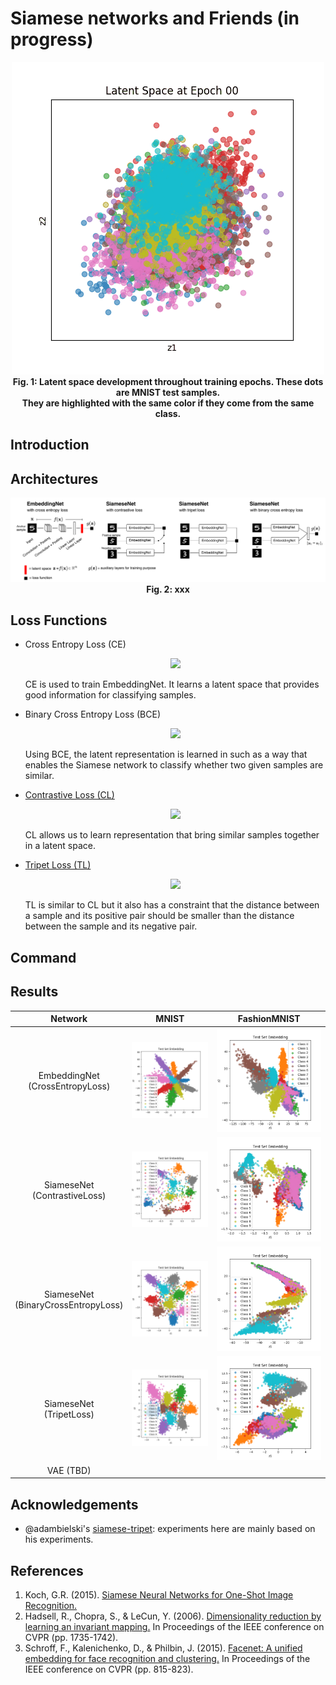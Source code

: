 # Siamese networks and Friends (in progress)


<div align="center">
<img src="https://github.com/heytitle/siamese-net-and-friends/blob/master/output/siamese-binary-cross-entropy-MNIST-latent-space-development.gif?raw=true"/> <br>
<b>Fig. 1: Latent space development throughout training epochs.
These dots are MNIST test samples. <br>
They are highlighted with the same color if they come from the same class.
</b>
</div>

## Introduction

## Architectures
<div align="center">
<img src="https://raw.githubusercontent.com/heytitle/siamese-net-and-friends/master/diagrams/architectures.png?raw=1"/>
<br>
<b> Fig. 2: xxx
</b>
</div>

## Loss Functions
- Cross Entropy Loss (CE)

    <div align="center">
        <image src="https://quicklatex.com/cache3/e1/ql_e6a731377c2350e21b6e693388d16ce1_l3.png"/>
    </div>

    CE is used to train EmbeddingNet. It learns a latent space that provides good information for classifying samples.
- Binary Cross Entropy Loss (BCE)

    <div align="center">
        <image src="https://quicklatex.com/cache3/46/ql_e2a3b0ee554b1325047bae1e2bfb8846_l3.png"/>
    </div>

    Using BCE, the latent representation is learned in such as a way that enables the Siamese network to classify whether two given samples are similar.

- [Contrastive Loss (CL)][contrastive-loss]

    <div align="center">
        <image src="https://quicklatex.com/cache3/5d/ql_926e5928c3ea223befe79483f92e435d_l3.png"/>
    </div>

    CL allows us to learn representation that bring similar samples together in a latent space.

- [Tripet Loss (TL)][tripet-loss]

    <div align="center">
        <image src="https://quicklatex.com/cache3/d9/ql_2cb9c3e873b3ff264ba7b578487a84d9_l3.png"/>
    </div>

    TL is similar to CL but it also has a constraint that the distance between a sample and its positive pair should be smaller than the distance between the sample and its negative pair.

## Command

## Results

| Network      | MNIST           | FashionMNIST  |
|:-------------:|:-------------:| :-----:|
| EmbeddingNet <br> (CrossEntropyLoss) | ![emb_mnist] | ![emb_fmnist] |
| SiameseNet   <br> (ContrastiveLoss)  | ![sc_mnist]     | ![sc_fmnist] |
| SiameseNet   <br> (BinaryCrossEntropyLoss)   | ![scb_mnist]      | ![scb_fmnist] |
| SiameseNet   <br> (TripetLoss)   | ![tp_mnist]      | ![tp_fmnist] |
| VAE (TBD) | | |


## Acknowledgements
- @adambielski's [siamese-tripet](https://github.com/adambielski/siamese-triplet): experiments here are mainly based on his experiments.

## References
1. Koch, G.R. (2015). [Siamese Neural Networks for One-Shot Image Recognition.][siamese-paper]
2. Hadsell, R., Chopra, S., & LeCun, Y. (2006). [Dimensionality reduction by learning an invariant mapping.][contrastive-loss] In Proceedings of the IEEE conference on CVPR (pp. 1735-1742).
3. Schroff, F., Kalenichenko, D., & Philbin, J. (2015). [Facenet: A unified embedding for face recognition and clustering.][tripet-loss] In Proceedings of the IEEE conference on CVPR (pp. 815-823).


[architecures]: https://raw.githubusercontent.com/heytitle/siamese-net-and-friends/master/diagrams/architectures.png?raw=1
[emb_mnist]: https://raw.githubusercontent.com/heytitle/siamese-net-and-friends/master/output/embedding-classification-MNIST-testing-set-embedding.png
[emb_fmnist]: https://raw.githubusercontent.com/heytitle/siamese-net-and-friends/master/output/embedding-classification-FashionMNIST-testing-set-embedding.png
[sc_mnist]: https://raw.githubusercontent.com/heytitle/siamese-net-and-friends/master/output/siamese-constrastive-MNIST-testing-set-embedding.png
[sc_fmnist]: https://raw.githubusercontent.com/heytitle/siamese-net-and-friends/master/output/siamese-constrastive-FashionMNIST-testing-set-embedding.png
[scb_mnist]: https://raw.githubusercontent.com/heytitle/siamese-net-and-friends/master/output/siamese-binary-cross-entropy-MNIST-testing-set-embedding.png
[scb_fmnist]: https://raw.githubusercontent.com/heytitle/siamese-net-and-friends/master/output/siamese-binary-cross-entropy-FashionMNIST-testing-set-embedding.png
[tp_mnist]: https://raw.githubusercontent.com/heytitle/siamese-net-and-friends/master/output/tripet-loss-net-MNIST-testing-set-embedding.png
[tp_fmnist]: https://raw.githubusercontent.com/heytitle/siamese-net-and-friends/master/output/tripet-loss-net-FashionMNIST-testing-set-embedding.png

[siamese-paper]: https://www.semanticscholar.org/paper/Siamese-Neural-Networks-for-One-Shot-Image-Koch/e66955e4a24b611c54f9e7f6b178e7cbaddd0fbb
[contrastive-loss]: http://yann.lecun.com/exdb/publis/pdf/hadsell-chopra-lecun-06.pdf
[tripet-loss]: https://arxiv.org/pdf/1503.03832.pdf

[img_placeholder]: https://via.placeholder.com/500x500
